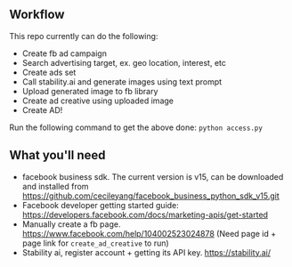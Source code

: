 ## Workflow
This repo currently can do the following:
- Create fb ad campaign
- Search advertising target, ex. geo location, interest, etc
- Create ads set
- Call stability.ai and generate images using text prompt
- Upload generated image to fb library
- Create ad creative using uploaded image
- Create AD!

Run the following command to get the above done:
`python access.py`


## What you'll need
- facebook business sdk. The current version is v15, can be downloaded and installed from https://github.com/cecileyang/facebook_business_python_sdk_v15.git
- Facebook developer getting started guide: https://developers.facebook.com/docs/marketing-apis/get-started
- Manually create a fb page. https://www.facebook.com/help/104002523024878 (Need page id + page link for `create_ad_creative` to run)
- Stability ai, register account + getting its API key. https://stability.ai/